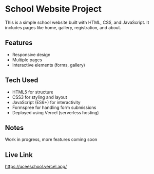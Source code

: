 # School Website Project

This is a simple school website built with HTML, CSS, and JavaScript. 
It includes pages like home, gallery, registration, and about.

## Features
- Responsive design
- Multiple pages
- Interactive elements (forms, gallery)

## Tech Used
- HTML5 for structure  
- CSS3 for styling and layout  
- JavaScript (ES6+) for interactivity  
- Formspree for handling form submissions  
- Deployed using Vercel (serverless hosting)  

## Notes
Work in progress, more features coming soon

## Live Link
https://uceeschool.vercel.app/